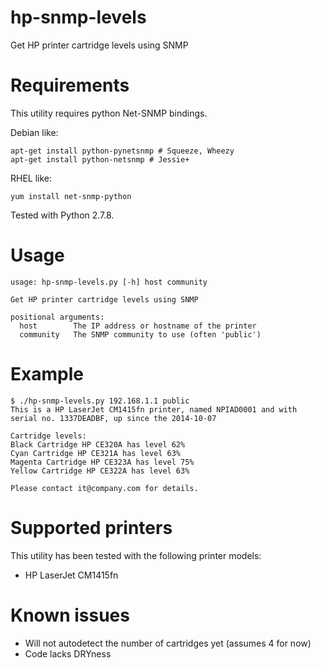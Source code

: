 hp-snmp-levels
==============

Get HP printer cartridge levels using SNMP

# Requirements

This utility requires python Net-SNMP bindings.

Debian like:
```
apt-get install python-pynetsnmp # Squeeze, Wheezy
apt-get install python-netsnmp # Jessie+
```

RHEL like:
```
yum install net-snmp-python
```

Tested with Python 2.7.8.

# Usage

```
usage: hp-snmp-levels.py [-h] host community

Get HP printer cartridge levels using SNMP

positional arguments:
  host        The IP address or hostname of the printer
  community   The SNMP community to use (often 'public')
```

# Example

```
$ ./hp-snmp-levels.py 192.168.1.1 public
This is a HP LaserJet CM1415fn printer, named NPIAD0001 and with serial no. 1337DEADBF, up since the 2014-10-07

Cartridge levels:
Black Cartridge HP CE320A has level 62%
Cyan Cartridge HP CE321A has level 63%
Magenta Cartridge HP CE323A has level 75%
Yellow Cartridge HP CE322A has level 63%

Please contact it@company.com for details.
```

# Supported printers

This utility has been tested with the following printer models:

* HP LaserJet CM1415fn

# Known issues

* Will not autodetect the number of cartridges yet (assumes 4 for now)
* Code lacks DRYness
